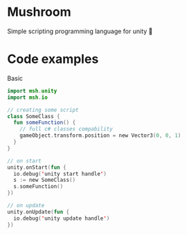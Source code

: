 # Mushroom
Simple scripting programming language for unity 🍄

# Code examples

Basic
```kotlin
import msh.unity
import msh.io

// creating some script
class SomeClass {
  fun someFunction() {
    // full c# classes compability
    gameObject.transform.position = new Vector3(0, 0, 1)
  }
}

// on start
unity.onStart(fun {
  io.debug('unity start handle')
  s := new SomeClass()
  s.someFunction()
})

// on update
unity.onUpdate(fun {
  io.debug('unity update handle')
})
```

